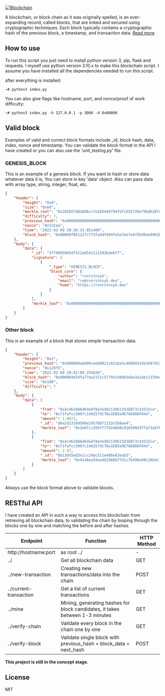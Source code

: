 <a href="https://www.blockchain.com"><img alt="Blockchain" src="https://i.postimg.cc/W12crkm1/pngkit-technology-png-344121.png"></a>

A blockchain, or block chain as it was originally spelled, is an ever-expanding record, called blocks, that are linked and secured using cryptographic techniques. Each block typically contains a cryptographic hash of the previous block, a timestamp, and transaction data. [Read more](https://id.wikipedia.org/wiki/Rantai_blok)

## How to use
To run this script you just need to install python version 3, pip, flask and requests. I myself use python version 3.10.x to make this blockchain script. I assume you have installed all the dependencies needed to run this script.

after everything is installed:
```
~# python3 index.py
```
You can also give flags like hostname, port, and nonce/proof of work difficulty:
```
~# python3 index.py -h 127.0.0.1 -p 3000 -d 0x00000
```

## Valid block
Examples of valid and correct block formats include _id, block hash, data, index, nonce and timestamp. You can validate the block format in the API I have created or you can also use the 'unit_testing.py' file.

### GENESIS_BLOCK
This is an example of a genesis block. If you want to hash or store data whatever data it is, You can store in key 'data' object. Also can pass data with array type, string, integer, float, etc.
```json
{
    "header": {
        "height": "0x0",
        "size": "0xe8",
        "merkle_root": "0x285b57d81686ccfe2b5d46f94fd7c655720e79bdb28fe399ef87fdd05d2aa8c6",
        "difficulty": 7,
        "previous_hash": "0x0000000000000000000000000000000000000000000000000000000000000000",
        "nonce": "0x531ea",
        "time": "2022-02-09 20:36:33.851480",
        "block_hash": "0x00000f05122fc7f3faddfd94fe5a7ee7e4f95d9ae99b5b76991cd72b4c6c6b6c"
    },
    "body": {
        "data": {
            "_id": "5ff99958d5df522a8542111293bde6f7",
            "signature": [
                {
                    "_type": "GENESIS_BLOCK",
                    "block_core": {
                        "author": "rvnrstnsyh",
                        "email": "re@rvnrstnsyh.dev",
                        "home": "https://rvnrstnsyh.dev"
                    }
                }
            ],
            "merkle_leaf": "0x0000000000000000000000000000000000000000000000000000000000000000"
        }
    }
}
```

### Other block
This is an example of a block that stores simple transaction data.
```json
{
    "header": {
        "height": "0x2",
        "previous_hash": "0x000004ab099cee88821c621ba5c46db9143b16874521f519f1104c1a2dd03b5f",
        "nonce": "0x129f5",
        "time": "2022-02-09 20:42:09.255626",
        "block_hash": "0x000004d2dfa77ae2151c57792c04db5eba1e2abc1339eddb3bd37552f1f7ec13",
        "size": "0x1d0",
        "difficulty": 7
    },
    "body": {
        "data": [
            {
                "from": "0x4c4b18A646da4f8a3e402139b13d3EB73c43515co",
                "to": "0x71faFcc3997c14025fdC70a1EB5a9E7b6888F64d",
                "amount": 1.0872,
                "_id": "d6a2d23109508e295788f1132e3b8ee4",
                "merkle_leaf": "0x2e0fcc55bff7fd24660c818398d3f7af3a5f68b844560b3058433042066ebd59"
            },
            {
                "from": "0x4c4b18A646da4f8a3e402139b13d3EB73c43515co",
                "to": "0x71faFcc3997c14025fdC70a1EB5a9E7b6888F64d",
                "amount": 2.97,
                "_id": "6b13055ed3e1cc24bc511e486e83eab5",
                "merkle_leaf": "0x4146ea93ea4b2968b7fd1c7b506e68c28bdc11be78d225d7f71788378cc0df84"
            }
        ]
    }
}
```
Always use the block format above to validate blocks.

## RESTful API
I have created an API in such a way to access this blockchain from retrieving all blockchain data, to validating the chain by looping through the blocks one by one and matching the before and after hashes.


| Endpoint | Function | HTTP Method |
| ------ | ------ | ------ |
| http://hostname:port | as root ../ | - |
| ../ | Get all blockchain data | GET |
| ../new-transaction | Creating new transactions/data into the chain | POST |
| ../current-transaction | Get a list of current transactions | GET |
| ../mine | Mining, generating hashes for block candidates, it takes between 1-3 minutes | GET |
| ../verify-chain | Validate every block in the chain one by one | GET |
| ../verify-block | Validate single block with previous_hash + block_data = next_hash  | POST |


**This project is still in the concept stage.**

## License

MIT
